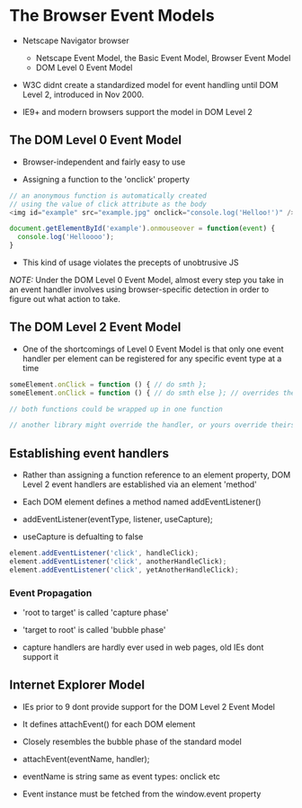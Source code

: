 # The Browser Event Models

- Netscape Navigator browser
  - Netscape Event Model, the Basic Event Model, Browser Event Model
  - DOM Level 0 Event Model

- W3C didnt create a standardized model for event handling until DOM Level 2,
  introduced in Nov 2000.

- IE9+ and modern browsers support the model in DOM Level 2 


## The DOM Level 0 Event Model

- Browser-independent and fairly easy to use

- Assigning a function to the 'onclick' property

```javascript
// an anonymous function is automatically created
// using the value of click attribute as the body
<img id="example" src="example.jpg" onclick="console.log('Helloo!')" />

document.getElementById('example').onmouseover = function(event) {
  console.log('Helloooo');
}
```

- This kind of usage violates the precepts of unobtrusive JS

*NOTE:* Under the DOM Level 0 Event Model, almost every step you take in an
event handler involves using browser-specific detection in order to figure out
what action to take.

## The DOM Level 2 Event Model

- One of the shortcomings of Level 0 Event Model is that only one event handler
  per element can be registered for any specific event type at a time

```javascript
someElement.onClick = function () { // do smth };
someElement.onClick = function () { // do smth else }; // overrides the first one

// both functions could be wrapped up in one function

// another library might override the handler, or yours override theirs
```

## Establishing event handlers

- Rather than assigning a function reference to an element property, DOM Level 2
  event handlers are established via an element 'method'

- Each DOM element defines a method named addEventListener()

- addEventListener(eventType, listener, useCapture);

- useCapture is defualting to false

```javascript
element.addEventListener('click', handleClick);
element.addEventListener('click', anotherHandleClick);
element.addEventListener('click', yetAnotherHandleClick);
```

### Event Propagation

- 'root to target' is called 'capture phase'

- 'target to root' is called 'bubble phase'

- capture handlers are hardly ever used in web pages, old IEs dont support it

## Internet Explorer Model

-  IEs prior to 9 dont provide support for the DOM Level 2 Event Model

- It defines attachEvent() for each DOM element

- Closely resembles the bubble phase of the standard model

- attachEvent(eventName, handler);

- eventName is string same as event types: onclick etc

- Event instance must be fetched from the window.event property
